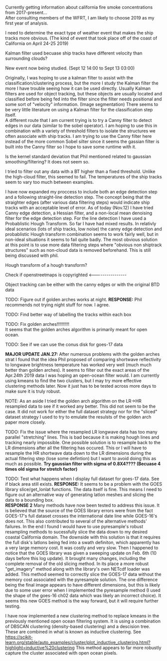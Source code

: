 Currently getting information about california fire smoke concentrations from 2017-present... <br>
After consulting members of the WFRT, I am likely to choose 2019 as my first year of analysis. <br>

I need to determine the exact type of weather event that makes the ship tracks more obvious. (The kind of event that took place off of the coast of California on April 24-25 2019) <br>

Kalman filter used becuase ship tracks have different velocity than surrounding clouds? <br>

New event now being studied. (Sept 12 14:00 to Sept 13 03:00) <br>

Originally, I was hoping to use a kalman filter to assist with the classification/clustering process, but the more I study the Kalman filter the more I have trouble seeing how it can be used directly. Usually Kalman filters are used for object tracking, but these objects are usually located and classified before being fed into the filter since the filter needs positional and some sort of "velocity" information. (Image segmentation) There seems to be very little literature on using a Kalman filter for the classification step itself. <br>
A different route that I am current trying is to try a Canny filter to detect edges in our data (similar to the sobel operator). I am hoping to use this in combination with a variety of threshold filters to isolate the structures we often associate with ship tracks. I am trying to use the Canny filter here instead of the more common Sobel silter since it seems the gassian filter is built into the Canny filter so I hope to save some runtime with it. <br>

Is the kernel standard deviation that Phil mentioned related to gaussian smoothing/filtering? It does not seem so. <br>

I tried to filter out any data with a BT higher than a fixed threshold. Unlike the high-cloud filter, this seemed to fail. The temperatures of the ship tracks seem to vary too much between examples. <br>

I have now expanded my proccess to include both an edge detection step and a following straight-line detection step. The concept being that the straighter edges (after various data filtering steps) would indicate ship tracks with an acceptable level of error. As of today (Nov.12) I have tried Canny edge detection, a Hessian filter, and a non-local mean denoising filter for the edge detection step. For the line detection I have used a Probablistic Hough Transform. So far I have had mixed results. In relativly ideal scenarios (lots of ship tracks, low noise) the canny edge detection and probablistic Hough transform combination seems to work fairly well, but in non-ideal situations it seems to fail quite badly. The most obvious solution at this point is to use more data filtering steps where "obvious non shiptrack structures" such as non-cloud data is removed beforehand. This is still being discussed with phil. <br>

Hough transform of a hough transform? <br>

Check if openstreetmaps is copyrighted \<---------------- <br>

Object tracking can be either with the canny edges or with the original BTD data <br>

TODO: Figure out if golden arches works at night. **RESPONSE:** Phil recommends not trying night stuff for now. I agree.<br>

TODO: Find better way of labelling the tracks within each box <br>

TODO: Fix golden arches!!!!!!!!!! <br>
It seems that the golden arches algorithm is primarily meant for open ocean. <br>

TODO: See if we can use the conus disk for goes-17 data <br>

**MAJOR UPDATE JAN.27:** After numerous problems with the golden arches strat I found that the idea Phil proposed of comparing shortwave reflectivity to longwave brightness temperature has worked very well (much much better than golden arches). It seems to filter out the exact areas of the Apr.24th 2019 data I was hoping an open-ocean filter would. I am currently using kmeans to find the two clusters, but I may try more effective clustering methods later. Now it just has to be tested across more days to make sure it is truly robust. <br>

NOTE: As an aside I tried the golden arch algorithm on the LR->HR resampled data to see if it worked any better. This did not seem to be the case. It did not work for either the full dataset strategy nor for the "sliced" dataset strategy I used to try to emulate the resulsts of the golden arch paper more closely. <br>

TODO: Fix the issue where the resampled LR longwave data has too many parallel "stretching" lines. This is bad because it is making hough lines and tracking nearly impossible. One possible solution is to resample back to the LR dimensions after all the filtering has occured. This or I will have to resample the HR shortwave data down to the LR dimensions during the actual filtering step (lose some defintion) but I want to avoid doing this as much as possible. **Try gaussian filter with sigma of 0.8X4???? (Becuase 4 times old sigma for stretch factor)** <br>

TODO: Test what happens when I display full dataset for goes-17 data. See if black area still exists. **RESPONSE:** It seems to be a problem with the GOES library slice/get_lonlat functions. The data itself is fine. This means I need to figure out an alternative way of generating latlon meshes and slicing the data to a bounding box. <br>
**RESPONSE 2** Many methods have now been tested to address this issue. It is believed that the source of the GOES library errors were from the fact GOES-17's full dataset crosses the international date line while GOES-16's does not. This also contributed to several of the alternative methods' failures. In the end I found I would have to use pyresample's robust resampling methods to sucessfully slice the data down to my desired coastal California domain. The downside with this solution is that it requires the full disk's latlons being fed into a swath definiton, which apparently has a very large memory cost. It was costly and very slow. Then I happened to notice that the GOES library was given a sweeping update on Feb. 6th (10 days before this log update). It brought many changes, including the complete removal of the old slicing method. In its place a more robust "get_imagery" method along with the library's own NETcdf loader was added. This method seemed to correctly slice the GOES-17 data without the memory cost associated with the pyresample solution. The one difference being the final image appears to have different dimensions, but this is likely due to some user error when I implemented the pyresample method (I used the shape of the goes-16 ch02 data which was likely an incorrect choice). It seems this new GOES method is the way forward, but it will require further testing. <br>

I have now implemented a new clustering method to replace kmeans in the previously mentioned open ocean filtering system. It is using a combination of DBSCAN clustering (density-based clustering) and a descision tree. These are combined in what is known as inductive clustering. See https://scikit-learn.org/stable/auto_examples/cluster/plot_inductive_clustering.html?highlight=inductive%20clustering This method appears to far more robustly capture the cluster associated with open ocean pixels.